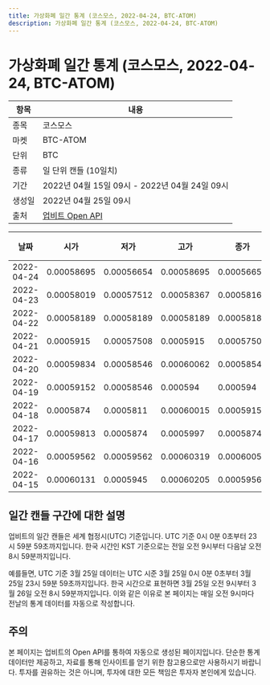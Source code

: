 ```yaml
---
title: 가상화폐 일간 통계 (코스모스, 2022-04-24, BTC-ATOM)
description: 가상화폐 일간 통계 (코스모스, 2022-04-24, BTC-ATOM)
---
```



가상화폐 일간 통계 (코스모스, 2022-04-24, BTC-ATOM)
===

|항목|내용|
|--|--|
|종목|코스모스|
|마켓|BTC-ATOM|
|단위|BTC|
|종류|일 단위 캔들 (10일치)|
|기간|2022년 04월 15일 09시 - 2022년 04월 24일 09시|
|생성일|2022년 04월 25일 09시|
|출처|[업비트 Open API](https://docs.upbit.com)|


|날짜|시가|저가|고가|종가|비고|
|--|--|--|--|--|--|
|2022-04-24|0.00058695|0.00056654|0.00058695|0.00056654|    |
|2022-04-23|0.00058019|0.00057512|0.00058367|0.00058163|    |
|2022-04-22|0.00058189|0.00058189|0.00058189|0.00058189|    |
|2022-04-21|0.0005915|0.00057508|0.0005915|0.00057508|    |
|2022-04-20|0.00059834|0.00058546|0.00060062|0.00058546|    |
|2022-04-19|0.00059152|0.00058546|0.000594|0.000594|    |
|2022-04-18|0.0005874|0.0005811|0.00060015|0.00059152|    |
|2022-04-17|0.00059813|0.0005874|0.0005997|0.0005874|    |
|2022-04-16|0.00059562|0.00059562|0.00060319|0.00060051|    |
|2022-04-15|0.00060131|0.0005945|0.00060205|0.00059562|    |


일간 캔들 구간에 대한 설명
---


업비트의 일간 캔들은 세계 협정시(UTC) 기준입니다. 
UTC 기준 0시 0분 0초부터 23시 59분 59초까지입니다. 
한국 시간인 KST 기준으로는 전일 오전 9시부터 다음날 오전 8시 59분까지입니다. 


예를들면, UTC 기준 3월 25일 데이터는 UTC 시준 3월 25일 0시 0분 0초부터 3월 25일 23시 59분 59초까지입니다. 
한국 시간으로 표현하면 3월 25일 오전 9시부터 3월 26일 오전 8시 59분까지입니다. 
이와 같은 이유로 본 페이지는 매일 오전 9시마다 전날의 통계 데이터를 자동으로 작성합니다. 


주의
---


본 페이지는 업비트의 Open API를 통하여 자동으로 생성된 페이지입니다. 
단순한 통계 데이터만 제공하고, 자료를 통해 인사이트를 얻기 위한 참고용으로만 사용하시기 바랍니다. 
투자를 권유하는 것은 아니며, 투자에 대한 모든 책임은 투자자 본인에게 있습니다. 
